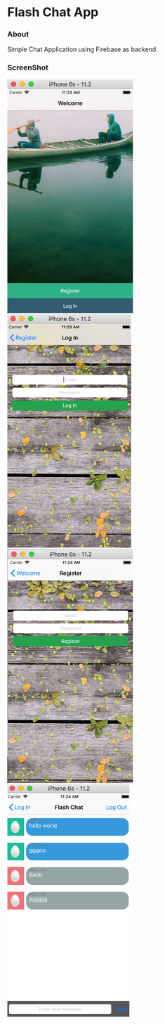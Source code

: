 # Flash Chat App

### About
Simple Chat Application using Firebase as backend.

### ScreenShot

![alt text](https://github.com/nomaanhussain/Flash-Chat-App/blob/master/FlashChat.png) ![alt text](https://github.com/nomaanhussain/Flash-Chat-App/blob/master/FlashChat1.png) ![alt text](https://github.com/nomaanhussain/Flash-Chat-App/blob/master/FlashChat2.png) ![alt text](https://github.com/nomaanhussain/Flash-Chat-App/blob/master/FlashChat3.png)
